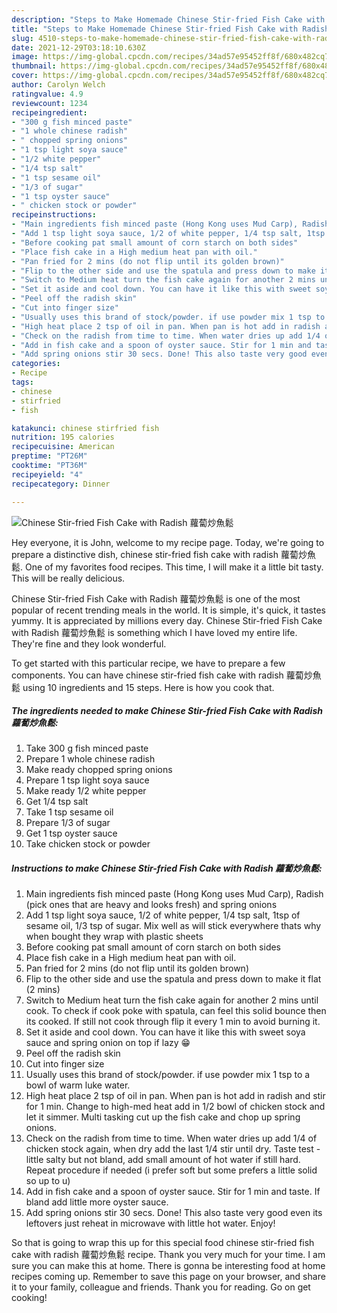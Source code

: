 ```yaml
---
description: "Steps to Make Homemade Chinese Stir-fried Fish Cake with Radish 蘿蔔炒魚鬆"
title: "Steps to Make Homemade Chinese Stir-fried Fish Cake with Radish 蘿蔔炒魚鬆"
slug: 4510-steps-to-make-homemade-chinese-stir-fried-fish-cake-with-radish
date: 2021-12-29T03:18:10.630Z
image: https://img-global.cpcdn.com/recipes/34ad57e95452ff8f/680x482cq70/chinese-stir-fried-fish-cake-with-radish-蘿蔔炒魚鬆-recipe-main-photo.jpg
thumbnail: https://img-global.cpcdn.com/recipes/34ad57e95452ff8f/680x482cq70/chinese-stir-fried-fish-cake-with-radish-蘿蔔炒魚鬆-recipe-main-photo.jpg
cover: https://img-global.cpcdn.com/recipes/34ad57e95452ff8f/680x482cq70/chinese-stir-fried-fish-cake-with-radish-蘿蔔炒魚鬆-recipe-main-photo.jpg
author: Carolyn Welch
ratingvalue: 4.9
reviewcount: 1234
recipeingredient:
- "300 g fish minced paste"
- "1 whole chinese radish"
- " chopped spring onions"
- "1 tsp light soya sauce"
- "1/2 white pepper"
- "1/4 tsp salt"
- "1 tsp sesame oil"
- "1/3 of sugar"
- "1 tsp oyster sauce"
- " chicken stock or powder"
recipeinstructions:
- "Main ingredients fish minced paste (Hong Kong uses Mud Carp), Radish (pick ones that are heavy and looks fresh) and spring onions"
- "Add 1 tsp light soya sauce, 1/2 of white pepper, 1/4 tsp salt, 1tsp of sesame oil, 1/3 tsp of sugar. Mix well as will stick everywhere thats why when bought they wrap with plastic sheets"
- "Before cooking pat small amount of corn starch on both sides"
- "Place fish cake in a High medium heat pan with oil."
- "Pan fried for 2 mins (do not flip until its golden brown)"
- "Flip to the other side and use the spatula and press down to make it flat (2 mins)"
- "Switch to Medium heat turn the fish cake again for another 2 mins until cook. To check if cook poke with spatula, can feel this solid bounce then its cooked. If still not cook through flip it every 1 min to avoid burning it."
- "Set it aside and cool down. You can have it like this with sweet soya sauce and spring onion on top if lazy 😁"
- "Peel off the radish skin"
- "Cut into finger size"
- "Usually uses this brand of stock/powder. if use powder mix 1 tsp to a bowl of warm luke water."
- "High heat place 2 tsp of oil in pan. When pan is hot add in radish and stir for 1 min. Change to high-med heat add in 1/2 bowl of chicken stock and let it simmer. Multi tasking cut up the fish cake and chop up spring onions."
- "Check on the radish from time to time. When water dries up add 1/4 of chicken stock again, when dry add the last 1/4 stir until dry. Taste test - little salty but not bland, add small amount of hot water if still hard. Repeat procedure if needed (i prefer soft but some prefers a little solid so up to u)"
- "Add in fish cake and a spoon of oyster sauce. Stir for 1 min and taste. If bland add little more oyster sauce."
- "Add spring onions stir 30 secs. Done! This also taste very good even its leftovers just reheat in microwave with little hot water. Enjoy!"
categories:
- Recipe
tags:
- chinese
- stirfried
- fish

katakunci: chinese stirfried fish 
nutrition: 195 calories
recipecuisine: American
preptime: "PT26M"
cooktime: "PT36M"
recipeyield: "4"
recipecategory: Dinner

---
```



![Chinese Stir-fried Fish Cake with Radish 蘿蔔炒魚鬆](https://img-global.cpcdn.com/recipes/34ad57e95452ff8f/680x482cq70/chinese-stir-fried-fish-cake-with-radish-蘿蔔炒魚鬆-recipe-main-photo.jpg)

Hey everyone, it is John, welcome to my recipe page. Today, we're going to prepare a distinctive dish, chinese stir-fried fish cake with radish 蘿蔔炒魚鬆. One of my favorites food recipes. This time, I will make it a little bit tasty. This will be really delicious.



Chinese Stir-fried Fish Cake with Radish 蘿蔔炒魚鬆 is one of the most popular of recent trending meals in the world. It is simple, it's quick, it tastes yummy. It is appreciated by millions every day. Chinese Stir-fried Fish Cake with Radish 蘿蔔炒魚鬆 is something which I have loved my entire life. They're fine and they look wonderful.


To get started with this particular recipe, we have to prepare a few components. You can have chinese stir-fried fish cake with radish 蘿蔔炒魚鬆 using 10 ingredients and 15 steps. Here is how you cook that.

<!--inarticleads1-->

##### The ingredients needed to make Chinese Stir-fried Fish Cake with Radish 蘿蔔炒魚鬆:

1. Take 300 g fish minced paste
1. Prepare 1 whole chinese radish
1. Make ready  chopped spring onions
1. Prepare 1 tsp light soya sauce
1. Make ready 1/2 white pepper
1. Get 1/4 tsp salt
1. Take 1 tsp sesame oil
1. Prepare 1/3 of sugar
1. Get 1 tsp oyster sauce
1. Take  chicken stock or powder




<!--inarticleads2-->

##### Instructions to make Chinese Stir-fried Fish Cake with Radish 蘿蔔炒魚鬆:

1. Main ingredients fish minced paste (Hong Kong uses Mud Carp), Radish (pick ones that are heavy and looks fresh) and spring onions
1. Add 1 tsp light soya sauce, 1/2 of white pepper, 1/4 tsp salt, 1tsp of sesame oil, 1/3 tsp of sugar. Mix well as will stick everywhere thats why when bought they wrap with plastic sheets
1. Before cooking pat small amount of corn starch on both sides
1. Place fish cake in a High medium heat pan with oil.
1. Pan fried for 2 mins (do not flip until its golden brown)
1. Flip to the other side and use the spatula and press down to make it flat (2 mins)
1. Switch to Medium heat turn the fish cake again for another 2 mins until cook. To check if cook poke with spatula, can feel this solid bounce then its cooked. If still not cook through flip it every 1 min to avoid burning it.
1. Set it aside and cool down. You can have it like this with sweet soya sauce and spring onion on top if lazy 😁
1. Peel off the radish skin
1. Cut into finger size
1. Usually uses this brand of stock/powder. if use powder mix 1 tsp to a bowl of warm luke water.
1. High heat place 2 tsp of oil in pan. When pan is hot add in radish and stir for 1 min. Change to high-med heat add in 1/2 bowl of chicken stock and let it simmer. Multi tasking cut up the fish cake and chop up spring onions.
1. Check on the radish from time to time. When water dries up add 1/4 of chicken stock again, when dry add the last 1/4 stir until dry. Taste test - little salty but not bland, add small amount of hot water if still hard. Repeat procedure if needed (i prefer soft but some prefers a little solid so up to u)
1. Add in fish cake and a spoon of oyster sauce. Stir for 1 min and taste. If bland add little more oyster sauce.
1. Add spring onions stir 30 secs. Done! This also taste very good even its leftovers just reheat in microwave with little hot water. Enjoy!




So that is going to wrap this up for this special food chinese stir-fried fish cake with radish 蘿蔔炒魚鬆 recipe. Thank you very much for your time. I am sure you can make this at home. There is gonna be interesting food at home recipes coming up. Remember to save this page on your browser, and share it to your family, colleague and friends. Thank you for reading. Go on get cooking!
